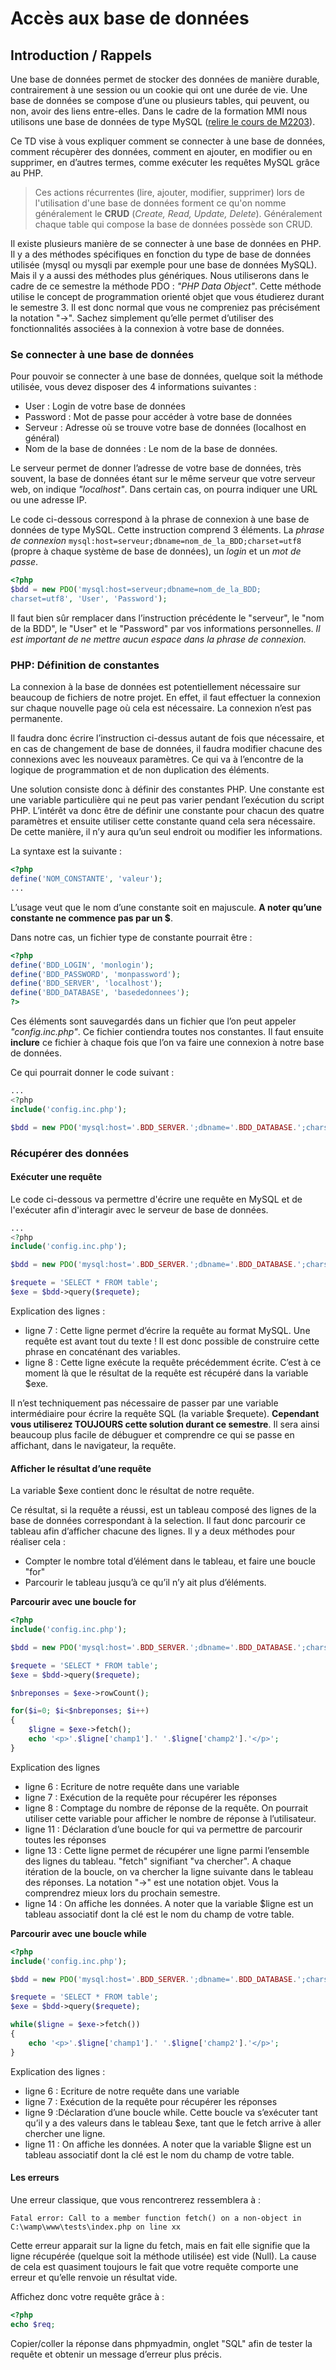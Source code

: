 # Accès aux base de données

## Introduction / Rappels

Une base de données permet de stocker des données de manière durable, contrairement à une session ou un cookie qui ont une durée de vie. Une base de données se compose d’une ou plusieurs tables, qui peuvent, ou non, avoir des liens entre-elles. Dans le cadre de la formation MMI nous utilisons une base de données de type MySQL \([relire le cours de M2203](M2203-seance-1.md)\).

Ce TD vise à vous expliquer comment se connecter à une base de données, comment récupèrer des données, comment en ajouter, en modifier ou en supprimer, en d’autres termes, comme exécuter les requêtes MySQL grâce au PHP.

> Ces actions récurrentes \(lire, ajouter, modifier, supprimer\) lors de l'utilisation d'une base de données forment ce qu'on nomme généralement le **CRUD** \(_Create, Read, Update, Delete_\). Généralement chaque table qui compose la base de données possède son CRUD.

Il existe plusieurs manière de se connecter à une base de données en PHP. Il y a des méthodes spécifiques en fonction du type de base de données utilisée \(mysql ou mysqli par exemple pour une base de données MySQL\). Mais il y a aussi des méthodes plus génériques. Nous utiliserons dans le cadre de ce semestre la méthode PDO : _"PHP Data Object"_. Cette méthode utilise le concept de programmation orienté objet que vous étudierez durant le semestre 3. Il est donc normal que vous ne compreniez pas précisément la notation "-&gt;". Sachez simplement qu’elle permet d’utiliser des fonctionnalités associées à la connexion à votre base de données.

### Se connecter à une base de données

Pour pouvoir se connecter à une base de données, quelque soit la méthode utilisée, vous devez disposer des 4 informations suivantes :

* User : Login de votre base de données 
* Password : Mot de passe pour accéder à votre base de données 
* Serveur : Adresse où se trouve votre base de données \(localhost en général\)
* Nom de la base de données : Le nom de la base de données.

Le serveur permet de donner l’adresse de votre base de données, très souvent, la base de données étant sur le même serveur que votre serveur web, on indique _"localhost"_. Dans certain cas, on pourra indiquer une URL ou une adresse IP.

Le code ci-dessous correspond à la phrase de connexion à une base de données de type MySQL. Cette instruction comprend 3 éléments. La _phrase de connexion_ `mysql:host=serveur;dbname=nom_de_la_BDD;charset=utf8` \(propre à chaque système de base de données\), un _login_ et un _mot de passe_.

```php
<?php
$bdd = new PDO('mysql:host=serveur;dbname=nom_de_la_BDD;
charset=utf8', 'User', 'Password');
```

Il faut bien sûr remplacer dans l’instruction précédente le "serveur", le "nom de la BDD", le "User" et le "Password" par vos informations personnelles. _Il est important de ne mettre aucun espace dans la phrase de connexion._

### PHP: Définition de constantes

La connexion à la base de données est potentiellement nécessaire sur beaucoup de fichiers de notre projet. En effet, il faut effectuer la connexion sur chaque nouvelle page où cela est nécessaire. La connexion n’est pas permanente.

Il faudra donc écrire l’instruction ci-dessus autant de fois que nécessaire, et en cas de changement de base de données, il faudra modifier chacune des connexions avec les nouveaux paramètres. Ce qui va à l’encontre de la logique de programmation et de non duplication des éléments.

Une solution consiste donc à définir des constantes PHP. Une constante est une variable particulière qui ne peut pas varier pendant l’exécution du script PHP. L’intérêt va donc être de définir une constante pour chacun des quatre paramètres et ensuite utiliser cette constante quand cela sera nécessaire. De cette manière, il n’y aura qu’un seul endroit ou modifier les informations.

La syntaxe est la suivante :

```php
<?php
define('NOM_CONSTANTE', 'valeur');
...
```

L’usage veut que le nom d’une constante soit en majuscule. **A noter qu’une constante ne commence pas par un $**.

Dans notre cas, un fichier type de constante pourrait être :

```php
<?php
define('BDD_LOGIN', 'monlogin');
define('BDD_PASSWORD', 'monpassword');
define('BDD_SERVER', 'localhost');
define('BDD_DATABASE', 'basededonnees');
?>
```

Ces éléments sont sauvegardés dans un fichier que l’on peut appeler _"config.inc.php"_. Ce fichier contiendra toutes nos constantes. Il faut ensuite **inclure** ce fichier à chaque fois que l’on va faire une connexion à notre base de données.

Ce qui pourrait donner le code suivant :

```php
...
<?php
include('config.inc.php');

$bdd = new PDO('mysql:host='.BDD_SERVER.';dbname='.BDD_DATABASE.';charset=utf8', BDD_LOGIN, BDD_PASSWORD);
```

### Récupérer des données

#### Exécuter une requête

Le code ci-dessous va permettre d'écrire une requête en MySQL et de l'exécuter afin d'interagir avec le serveur de base de données.

```php
...
<?php
include('config.inc.php');

$bdd = new PDO('mysql:host='.BDD_SERVER.';dbname='.BDD_DATABASE.';charset=utf8', BDD_LOGIN, BDD_PASSWORD);

$requete = 'SELECT * FROM table';
$exe = $bdd->query($requete);
```

Explication des lignes :

* ligne 7 : Cette ligne permet d’écrire la requête au format MySQL. Une requête est avant tout du texte ! Il est donc possible de construire cette phrase en concaténant des variables.
* ligne 8 : Cette ligne exécute la requête précédemment écrite. C’est à ce moment là que le résultat de la requête est récupéré dans la variable $exe.

Il n’est techniquement pas nécessaire de passer par une variable intermédiaire pour écrire la requête SQL \(la variable $requete\). **Cependant vous utiliserez TOUJOURS cette solution durant ce semestre**. Il sera ainsi beaucoup plus facile de débuguer et comprendre ce qui se passe en affichant, dans le navigateur, la requête.

#### Afficher le résultat d’une requête

La variable $exe contient donc le résultat de notre requête.

Ce résultat, si la requête a réussi, est un tableau composé des lignes de la base de données correspondant à la selection. Il faut donc parcourir ce tableau afin d’afficher chacune des lignes. Il y a deux méthodes pour réaliser cela :

* Compter le nombre total d’élément dans le tableau, et faire une boucle "for"
* Parcourir le tableau jusqu’à ce qu’il n’y ait plus d’éléments.

**Parcourir avec une boucle for**

```php
<?php
include('config.inc.php');

$bdd = new PDO('mysql:host='.BDD_SERVER.';dbname='.BDD_DATABASE.';charset=utf8', BDD_LOGIN, BDD_PASSWORD);

$requete = 'SELECT * FROM table';
$exe = $bdd->query($requete);

$nbreponses = $exe->rowCount();

for($i=0; $i<$nbreponses; $i++)
{
    $ligne = $exe->fetch();
    echo '<p>'.$ligne['champ1'].' '.$ligne['champ2'].'</p>';
}
```

Explication des lignes

* ligne 6 : Ecriture de notre requête dans une variable
* ligne 7 : Exécution de la requête pour récupérer les réponses
* ligne 8 : Comptage du nombre de réponse de la requête. On pourrait utiliser cette variable pour afficher le nombre de réponse à l’utilisateur.
* ligne 11 : Déclaration d’une boucle for qui va permettre de parcourir toutes les réponses
* ligne 13 : Cette ligne permet de récupérer une ligne parmi l’ensemble des lignes du tableau. "fetch" signifiant "va chercher". A chaque itération de la boucle, on va chercher la ligne suivante dans le tableau des réponses. La notation "-&gt;" est une notation objet. Vous la comprendrez mieux lors du prochain semestre.
* ligne 14 : On affiche les données. A noter que la variable $ligne est un tableau associatif dont la clé est le nom du champ de votre table.

**Parcourir avec une boucle while**

```php
<?php
include('config.inc.php');

$bdd = new PDO('mysql:host='.BDD_SERVER.';dbname='.BDD_DATABASE.';charset=utf8', BDD_LOGIN, BDD_PASSWORD);

$requete = 'SELECT * FROM table';
$exe = $bdd->query($requete);

while($ligne = $exe->fetch())
{
    echo '<p>'.$ligne['champ1'].' '.$ligne['champ2'].'</p>';
}
```

Explication des lignes :

* ligne 6 : Ecriture de notre requête dans une variable
* ligne 7 : Exécution de la requête pour récupérer les réponses
* ligne 9 :Déclaration d’une boucle while. Cette boucle va s’exécuter tant qu’il y a des valeurs dans le tableau $exe, tant que le fetch arrive à aller chercher une ligne.
* ligne 11 : On affiche les données. A noter que la variable $ligne est un tableau associatif dont la clé est le nom du champ de votre table.

#### Les erreurs

Une erreur classique, que vous rencontrerez ressemblera à :

```text
Fatal error: Call to a member function fetch() on a non-object in C:\wamp\www\tests\index.php on line xx
```

Cette erreur apparait sur la ligne du fetch, mais en fait elle signifie que la ligne récupérée \(quelque soit la méthode utilisée\) est vide \(Null\). La cause de cela est quasiment toujours le fait que votre requête comporte une erreur et qu’elle renvoie un résultat vide.

Affichez donc votre requête grâce à :

```php
<?php
echo $req;
```

Copier/coller la réponse dans phpmyadmin, onglet "SQL" afin de tester la requête et obtenir un message d’erreur plus précis.

